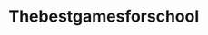 # Thebestgamesforschool
<!DOCTYPE html>
<html lang="en">
<head>
    <meta charset="UTF-8">
    <meta name="viewport" content="width=device-width, initial-scale=1.0">
    <title>Gaming Website</hikeeds>
    <link rel="stylesheet" href="styles.css">
</head>
<body>
    <header>
        <h1>Welcome to Our Gaming Website</h1>
    </header>
    <nav>
        <ul>
            <li><a href="#">Home</a></li>
            <li><a href="#">Games</a></li>
            <li><a href="#">About</a></li>
            <li><a href="#">Contact</a></li>
        </ul>
    </nav>
    <main>
        <section class="game-list">
            <h2>Featured Games</h2>
            <div class="game">
                <img src="game1.jpg" alt="Game 1">
                <h3>Game 1</h3>
                <p>Description of Game 1</p>
            </div>
            <div class="game">
                <img src="bobgaming.my.canva.site/bobgamingplace" alt="Game 2">
                <h3>Game 2</h3>
                <p>Description of Game 2</p>
            </div>
        </section>
    </main>
    <footer>
        <p>&copy; 2024 Gaming Website. All rights reserved.</p>
    </footer>
</body>
</html>
